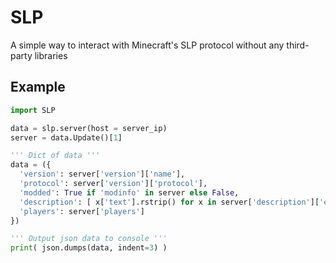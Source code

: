 # SLP
A simple way to interact with Minecraft's SLP protocol without any third-party libraries

## Example
```python
import SLP

data = slp.server(host = server_ip)
server = data.Update()[1]

''' Dict of data '''
data = ({
  'version': server['version']['name'],
  'protocol': server['version']['protocol'],
  'modded': True if 'modinfo' in server else False,
  'description': [ x['text'].rstrip() for x in server['description']['extra'] ],
  'players': server['players']
})

''' Output json data to console '''
print( json.dumps(data, indent=3) )

```
